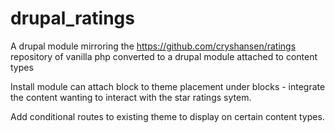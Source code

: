 # drupal_ratings
A drupal module mirroring the https://github.com/cryshansen/ratings repository of vanilla php converted to a drupal module attached to content types

Install module can attach block to theme placement under blocks - integrate the content  wanting to interact with the star ratings sytem. 

Add conditional routes to existing theme to display on certain content types. 
